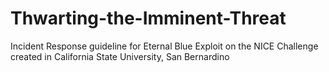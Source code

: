 # Thwarting-the-Imminent-Threat
Incident Response guideline for Eternal Blue Exploit on the NICE Challenge created in California State University, San Bernardino
